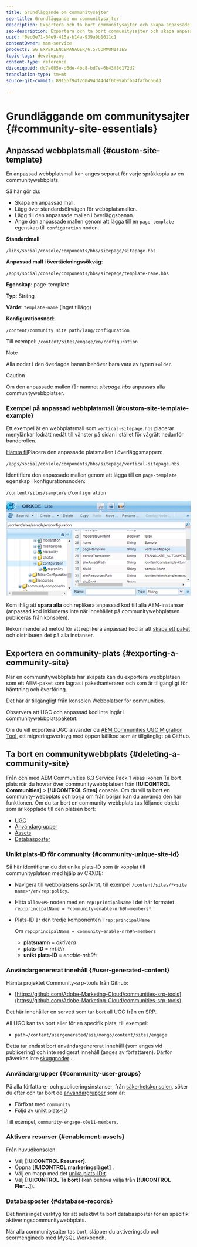 ```yaml
---
title: Grundläggande om communitysajter
seo-title: Grundläggande om communitysajter
description: Exportera och ta bort communitysajter och skapa anpassade webbplatsmallar
seo-description: Exportera och ta bort communitysajter och skapa anpassade webbplatsmallar
uuid: f0ec0e71-64e9-415a-b14a-939a9b1611c1
contentOwner: msm-service
products: SG_EXPERIENCEMANAGER/6.5/COMMUNITIES
topic-tags: developing
content-type: reference
discoiquuid: dc7a085e-d6de-4bc8-bd7e-6b43f8d172d2
translation-type: tm+mt
source-git-commit: 89156f94f2d0494d44d4f0b99abfba4fafbc66d3

---
```



# Grundläggande om communitysajter {#community-site-essentials}

## Anpassad webbplatsmall {#custom-site-template}

En anpassad webbplatsmall kan anges separat för varje språkkopia av en communitywebbplats.

Så här gör du:

* Skapa en anpassad mall.
* Lägg över standardsökvägen för webbplatsmallen.
* Lägg till den anpassade mallen i överläggsbanan.
* Ange den anpassade mallen genom att lägga till en `page-template` egenskap till `configuration` noden.

**Standardmall**:

`/libs/social/console/components/hbs/sitepage/sitepage.hbs`

**Anpassad mall i övertäckningssökväg**:

`/apps/social/console/components/hbs/sitepage/template-name.hbs`

**Egenskap**: page-template

**Typ**: Sträng

**Värde**: `template-name` (inget tillägg)

**Konfigurationsnod**:

`/content/community site path/lang/configuration`

Till exempel: `/content/sites/engage/en/configuration`

>[!NOTE]
>
>Alla noder i den överlagda banan behöver bara vara av typen `Folder`.


>[!CAUTION]
>
>Om den anpassade mallen får namnet *sitepage.hbs* anpassas alla communitywebbplatser.


### Exempel på anpassad webbplatsmall {#custom-site-template-example}

Ett exempel är en webbplatsmall som `vertical-sitepage.hbs` placerar menylänkar lodrätt nedåt till vänster på sidan i stället för vågrätt nedanför banderollen.

[Hämta fil](assets/vertical-sitepage.hbs)Placera den anpassade platsmallen i överläggsmappen:

`/apps/social/console/components/hbs/sitepage/vertical-sitepage.hbs`

Identifiera den anpassade mallen genom att lägga till en `page-template` egenskap i konfigurationsnoden:

`/content/sites/sample/en/configuration`

![chlimage_1-80](assets/chlimage_1-80.png)

Kom ihåg att **spara alla** och replikera anpassad kod till alla AEM-instanser (anpassad kod inkluderas inte när innehållet på communitywebbplatsen publiceras från konsolen).

Rekommenderad metod för att replikera anpassad kod är att [skapa ett paket](../../help/sites-administering/package-manager.md#creating-a-new-package) och distribuera det på alla instanser.

## Exportera en community-plats {#exporting-a-community-site}

När en communitywebbplats har skapats kan du exportera webbplatsen som ett AEM-paket som lagras i pakethanteraren och som är tillgängligt för hämtning och överföring.

Det här är tillgängligt från konsolen [](sites-console.md#exporting-the-site)Webbplatser för communities.

Observera att UGC och anpassad kod inte ingår i communitywebbplatspaketet.

Om du vill exportera UGC använder du [AEM Communities UGC Migration Tool](https://github.com/Adobe-Marketing-Cloud/communities-ugc-migration), ett migreringsverktyg med öppen källkod som är tillgängligt på GitHub.

## Ta bort en communitywebbplats {#deleting-a-community-site}

Från och med AEM Communities 6.3 Service Pack 1 visas ikonen Ta bort plats när du hovrar över communitywebbplatsen från **[!UICONTROL Communities]** > **[!UICONTROL Sites]** console. Om du vill ta bort en community-webbplats och börja om från början kan du använda den här funktionen. Om du tar bort en community-webbplats tas följande objekt som är kopplade till den platsen bort:

* [UGC](#user-generated-content)
* [Användargrupper](#community-user-groups)
* [Assets](#enablement-assets)
* [Databasposter](#database-records)

### Unikt plats-ID för community {#community-unique-site-id}

Så här identifierar du det unika plats-ID som är kopplat till communityplatsen med hjälp av CRXDE:

* Navigera till webbplatsens språkrot, till exempel `/content/sites/*<site name>*/en/rep:policy`.

* Hitta `allow<#>` noden med en `rep:principalName` i det här formatet `rep:principalName = *community-enable-nrh9h-members*`.

* Plats-ID är den tredje komponenten i `rep:principalName`

   Om `rep:principalName = community-enable-nrh9h-members`

   * **platsnamn** = *aktivera*
   * **plats-ID** = *nrh9h*
   * **unikt plats-ID** = *enable-nrh9h*

### Användargenererat innehåll {#user-generated-content}

Hämta projektet Community-srp-tools från Github:

* [https://github.com/Adobe-Marketing-Cloud/communities-srp-tools](https://github.com/Adobe-Marketing-Cloud/communities-srp-tools)

Det här innehåller en servett som tar bort all UGC från en SRP.

All UGC kan tas bort eller för en specifik plats, till exempel:

* `path=/content/usergenerated/asi/mongo/content/sites/engage`

Detta tar endast bort användargenererat innehåll (som anges vid publicering) och inte redigerat innehåll (anges av författaren). Därför påverkas inte [skuggnoder](srp.md#shadownodes) .

### Användargrupper {#community-user-groups}

På alla författare- och publiceringsinstanser, från [säkerhetskonsolen](../../help/sites-administering/security.md), söker du efter och tar bort de [användargrupper](users.md) som är:

* Förfixat med `community`
* Följd av [unikt plats-ID](#community-unique-site-id)

Till exempel, `community-engage-x0e11-members`.

### Aktivera resurser {#enablement-assets}

Från huvudkonsolen:

* Välj **[!UICONTROL Resurser]**.
* Öppna **[!UICONTROL markeringsläget]** .
* Välj en mapp med det [unika plats-ID:t](#community-unique-site-id).
* Välj **[!UICONTROL Ta bort]** (kan behöva välja från **[!UICONTROL Fler...]**).

### Databasposter {#database-records}

Det finns inget verktyg för att selektivt ta bort databasposter för en specifik aktiveringscommunitywebbplats.

När alla communitysajter tas bort, släpper du aktiveringsdb och scormenginedb med MySQL Workbench.
